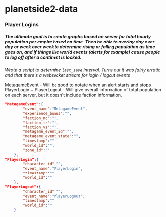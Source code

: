 # planetside2-data

### Player Logins
##### The ultimate goal is to create graphs based on server for total hourly population per empire based on time. Then be able to overlay day over day or week over week to determine rising or falling population as time goes on, and if things like world events (alerts for example) cause people to log off after a continent is locked. 

*Wrote a script to determine `last_save` interval. Turns out it was fairly erratic and that there's a websocket stream for login / logout events*            
      
MetagameEvent - Will be good to notate when an alert starts and stops       
PlayerLogin + PlayerLogout - Will give overall information of total population on each server, but it doesn't include faction information.        
      
   
   
```JSON
"MetagameEvent":{
		"event_name":"MetagameEvent",
		"experience_bonus":"",
		"faction_nc":"",
		"faction_tr":"",
		"faction_vs":"",
		"metagame_event_id":"",
		"metagame_event_state":"",
		"timestamp":"",
		"world_id":"",
		"zone_id":""
	},	
"PlayerLogin":{
		"character_id":"",
		"event_name":"PlayerLogin",
		"timestamp":"",
		"world_id":""
	},
"PlayerLogout":{
		"character_id":"",
		"event_name":"PlayerLogout",
		"timestamp":"",
		"world_id":""
	}
```
